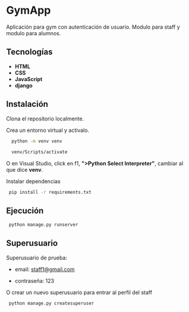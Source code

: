 # GymApp

Aplicación para gym con autenticación de usuario. Modulo para staff y modulo para alumnos.

## Tecnologías

- **HTML**
- **CSS** 
- **JavaScript** 
- **django**

## Instalación

Clona el repositorio localmente.

Crea un entorno virtual y activalo.

```bash
  python -m venv venv
 
  venv/Scripts/activate
```

O en Visual Studio, click en f1, **">Python Select Interpreter"**, cambiar al que dice **venv**.

Instalar dependencias

```bash
 pip install -r requirements.txt
```

## Ejecución

```bash
 python manage.py runserver
```

## Superusuario
Superusuario de prueba:

- email: staff1@gmail.com

- contraseña: 123
  
O crear un nuevo superusuario para entrar al perfil del staff

```bash
 python manage.py createsuperuser 
```

